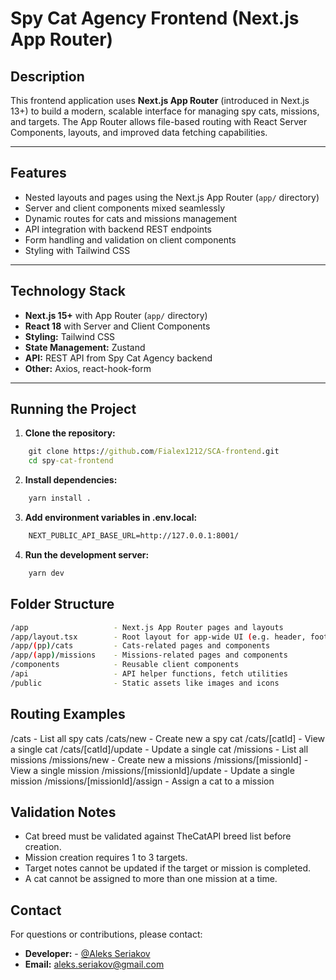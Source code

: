 # **Spy Cat Agency Frontend (Next.js App Router)**

## **Description**

This frontend application uses **Next.js App Router** (introduced in Next.js 13+) to build a modern, scalable interface for managing spy cats, missions, and targets. The App Router allows file-based routing with React Server Components, layouts, and improved data fetching capabilities.

---

## **Features**

- Nested layouts and pages using the Next.js App Router (`app/` directory)
- Server and client components mixed seamlessly
- Dynamic routes for cats and missions management
- API integration with backend REST endpoints
- Form handling and validation on client components
- Styling with Tailwind CSS

---

## **Technology Stack**

- **Next.js 15+** with App Router (`app/` directory)
- **React 18** with Server and Client Components
- **Styling:** Tailwind CSS
- **State Management:** Zustand
- **API:** REST API from Spy Cat Agency backend
- **Other:** Axios, react-hook-form

---

## Running the Project

1. **Clone the repository:**

```cmd
    git clone https://github.com/Fialex1212/SCA-frontend.git
    cd spy-cat-frontend
```

2. **Install dependencies:**

```cmd
    yarn install .
```

3. **Add environment variables in .env.local:**

```cmd
    NEXT_PUBLIC_API_BASE_URL=http://127.0.0.1:8001/
```

4. **Run the development server:**

```cmd
    yarn dev
```

## **Folder Structure**

```bash
/app                   - Next.js App Router pages and layouts
/app/layout.tsx        - Root layout for app-wide UI (e.g. header, footer)
/app/(pp)/cats         - Cats-related pages and components
/app/(app)/missions    - Missions-related pages and components
/components            - Reusable client components
/api                   - API helper functions, fetch utilities
/public                - Static assets like images and icons
```

## **Routing Examples**

/cats                          - List all spy cats
/cats/new                      - Create new a spy cat
/cats/[catId]                  - View a single cat
/cats/[catId]/update           - Update a single cat
/missions                      - List all missions
/missions/new                  - Create new a missions
/missions/[missionId]          - View a single mission
/missions/[missionId]/update   - Update a single mission
/missions/[missionId]/assign   - Assign a cat to a mission

## Validation Notes

- Cat breed must be validated against TheCatAPI breed list before creation.
- Mission creation requires 1 to 3 targets.
- Target notes cannot be updated if the target or mission is completed.
- A cat cannot be assigned to more than one mission at a time.

## Contact

For questions or contributions, please contact:

- **Developer:** - [@Aleks Seriakov](https://github.com/Fialex1212)
- **Email:** aleks.seriakov@gmail.com
